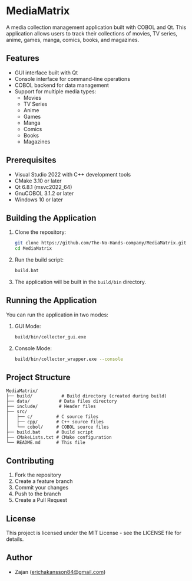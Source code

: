 # MediaMatrix

A media collection management application built with COBOL and Qt. This application allows users to track their collections of movies, TV series, anime, games, manga, comics, books, and magazines.

## Features

- GUI interface built with Qt
- Console interface for command-line operations
- COBOL backend for data management
- Support for multiple media types:
  - Movies
  - TV Series
  - Anime
  - Games
  - Manga
  - Comics
  - Books
  - Magazines

## Prerequisites

- Visual Studio 2022 with C++ development tools
- CMake 3.10 or later
- Qt 6.8.1 (msvc2022_64)
- GnuCOBOL 3.1.2 or later
- Windows 10 or later

## Building the Application

1. Clone the repository:
   ```bash
   git clone https://github.com/The-No-Hands-company/MediaMatrix.git
   cd MediaMatrix
   ```

2. Run the build script:
   ```bash
   build.bat
   ```

3. The application will be built in the `build/bin` directory.

## Running the Application

You can run the application in two modes:

1. GUI Mode:
   ```bash
   build/bin/collector_gui.exe
   ```

2. Console Mode:
   ```bash
   build/bin/collector_wrapper.exe --console
   ```

## Project Structure

```
MediaMatrix/
├── build/           # Build directory (created during build)
├── data/           # Data files directory
├── include/        # Header files
├── src/
│   ├── c/         # C source files
│   ├── cpp/       # C++ source files
│   └── cobol/     # COBOL source files
├── build.bat      # Build script
├── CMakeLists.txt # CMake configuration
└── README.md      # This file
```

## Contributing

1. Fork the repository
2. Create a feature branch
3. Commit your changes
4. Push to the branch
5. Create a Pull Request

## License

This project is licensed under the MIT License - see the LICENSE file for details.

## Author

- Zajan (erichakansson84@gmail.com) 
